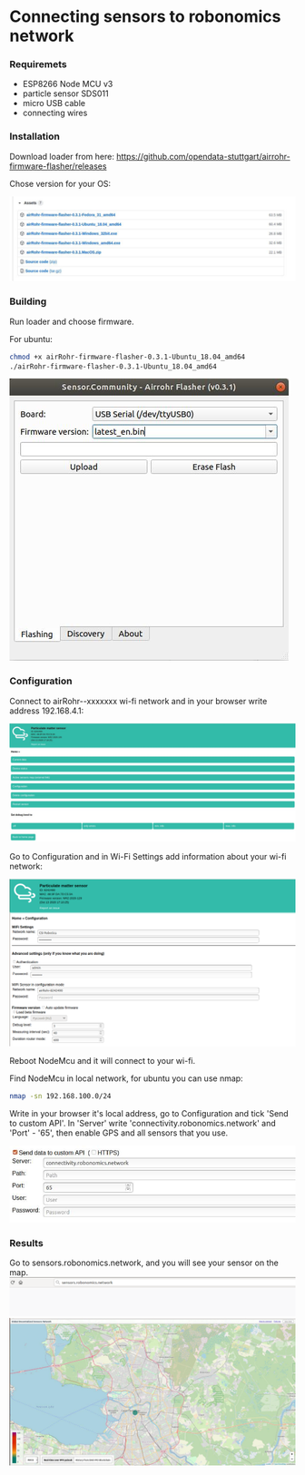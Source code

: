 # Connecting sensors to robonomics network
### Requiremets
* ESP8266 Node MCU v3
* particle sensor SDS011
* micro USB cable
* connecting wires

### Installation
Download loader from here: https://github.com/opendata-stuttgart/airrohr-firmware-flasher/releases

Chose version for your OS:

![list](https://github.com/LoSk-p/media/blob/master/esp/load.jpg)
### Building
Run loader and choose firmware.

For ubuntu:
```bash 
chmod +x airRohr-firmware-flasher-0.3.1-Ubuntu_18.04_amd64
./airRohr-firmware-flasher-0.3.1-Ubuntu_18.04_amd64
```
![loader](https://github.com/LoSk-p/media/blob/master/esp/loader_1.jpg)
### Configuration
Connect to airRohr--xxxxxxx wi-fi network and in your browser write address 192.168.4.1:

![menu](https://github.com/LoSk-p/media/blob/master/esp/menu1.jpg)

Go to Configuration and in Wi-Fi Settings add information about your wi-fi network:

![config](https://github.com/LoSk-p/media/blob/master/esp/config.png)

Reboot NodeMcu and it will connect to your wi-fi.

Find NodeMcu in local network, for ubuntu you can use nmap:
```bash
nmap -sn 192.168.100.0/24
```
Write in your browser it's local address, go to Configuration and tick 'Send to custom API'. In 'Server' write 'connectivity.robonomics.network' and 'Port' - '65', then enable GPS and all sensors that you use.

![robonomics](https://github.com/LoSk-p/media/blob/master/esp/robonomics.jpg)

### Results
Go to sensors.robonomics.network, and you will see your sensor on the map.
![link](https://github.com/LoSk-p/media/blob/master/esp/sensors_rob.jpg)
![map](https://github.com/LoSk-p/media/blob/master/esp/map.jpg)
